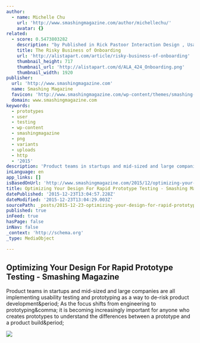 ```yaml
---
author:
  - name: Michelle Chu
    url: 'http://www.smashingmagazine.com/author/michellechu/'
    avatar: {}
related:
  - score: 0.5473803282
    description: "by Published in Rick Pastoor Interaction Design , Usability Introducing potential new users to a product can be tricky. Visitors are just passing by, only willing to interact if they can immediately see a new product's value. And even if they do sign up, they may not come back."
    title: The Risky Business of Onboarding
    url: 'http://alistapart.com/article/risky-business-of-onboarding'
    thumbnail_height: 717
    thumbnail_url: 'http://alistapart.com/d/ALA_424_Onboarding.png'
    thumbnail_width: 1920
publisher:
  url: 'http://www.smashingmagazine.com'
  name: Smashing Magazine
  favicon: 'http://www.smashingmagazine.com/wp-content/themes/smashing-magazine/assets/images/favicon.png'
  domain: www.smashingmagazine.com
keywords:
  - prototypes
  - user
  - testing
  - wp-content
  - smashingmagazine
  - png
  - variants
  - uploads
  - http
  - '2015'
description: 'Product teams in startups and mid-sized and large companies are all implementing usability testing and prototyping as a way to de-risk product development. As the focus shifts from engineering to prototyping, it is becoming increasingly important for anyone who creates prototypes to understand the differences between a prototype and a product build.'
inLanguage: en
app_links: []
isBasedOnUrl: 'http://www.smashingmagazine.com/2015/12/optimizing-your-design-for-rapid-prototype-testing/'
title: Optimizing Your Design For Rapid Prototype Testing - Smashing Magazine
datePublished: '2015-12-23T13:04:57.228Z'
dateModified: '2015-12-23T13:04:29.003Z'
sourcePath: _posts/2015-12-23-optimizing-your-design-for-rapid-prototype-testing-smashin.md
published: true
inFeed: true
hasPage: false
inNav: false
_context: 'http://schema.org'
_type: MediaObject

---
```

<article style=""><h1>Optimizing Your Design For Rapid Prototype Testing - Smashing Magazine</h1><p>Product teams in startups and mid-sized and large companies are all implementing usability testing and prototyping as a way to de-risk product development&amp;period; As the focus shifts from engineering to prototyping&amp;comma; it is becoming increasingly important for anyone who creates prototypes to understand the differences between a prototype and a product build&amp;period;</p><img src="http://www.smashingmagazine.com/wp-content/uploads/2015/11/01-PayBack-01-opt-preview.png" /></article>